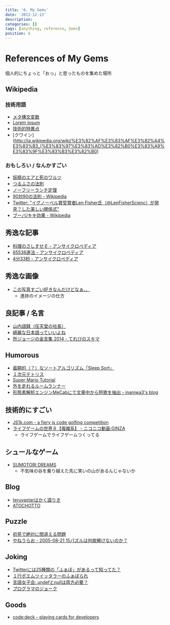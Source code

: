 ```yaml
---
title: '6. My Gems'
date: '2013-12-13'
description:
categories: []
tags: [anything, reference, Gems]
position: 6
---
```


# References of My Gems

個人的にちょっと「おっ」と思ったものを集めた場所

## Wikipedia

### 技術用語

- [メタ構文変数](http://ja.wikipedia.org/wiki/%E3%83%A1%E3%82%BF%E6%A7%8B%E6%96%87%E5%A4%89%E6%95%B0)
- [Lorem ipsum](http://ja.wikipedia.org/wiki/Lorem_ipsum)
- [技術的特異点](http://ja.wikipedia.org/wiki/%E6%8A%80%E8%A1%93%E7%9A%84%E7%89%B9%E7%95%B0%E7%82%B9)
- [クワイン](http://ja.wikipedia.org/wiki/%E3%82%AF%E3%83%AF%E3%82%A4%E3%83%B3_(%E3%83%97%E3%83%AD%E3%82%B0%E3%83%A9%E3%83%9F%E3%83%B3%E3%82%B0)

### おもしろい / なんかすごい

- [妖精のエアと死のワルツ](http://ja.wikipedia.org/wiki/%E5%A6%96%E7%B2%BE%E3%81%AE%E3%82%A8%E3%82%A2%E3%81%A8%E6%AD%BB%E3%81%AE%E3%83%AF%E3%83%AB%E3%83%84)
- [つるふさの法則](http://ja.wikipedia.org/wiki/%E3%81%A4%E3%82%8B%E3%81%B5%E3%81%95%E3%81%AE%E6%B3%95%E5%89%87)
- [ノーフリーランチ定理](http://ja.wikipedia.org/wiki/%E3%83%8E%E3%83%BC%E3%83%95%E3%83%AA%E3%83%BC%E3%83%A9%E3%83%B3%E3%83%81%E5%AE%9A%E7%90%86)
- [90対90の法則 - Wikipedia](http://ja.wikipedia.org/wiki/90%E5%AF%BE90%E3%81%AE%E6%B3%95%E5%89%87)
- [Twitter: "イグノーベル賞受賞者Len Fisher氏（@LenFisherScienc）が発見？した美しい関係式"](https://twitter.com/morikuni_net/status/596357173002698752)
- [ブーバ/キキ効果 - Wikipedia](https://ja.wikipedia.org/wiki/%E3%83%96%E3%83%BC%E3%83%90/%E3%82%AD%E3%82%AD%E5%8A%B9%E6%9E%9C)

## 秀逸な記事

- [料理のさしすせそ - アンサイクロペディア](http://ansaikuropedia.org/wiki/%E3%81%95%E3%81%97%E3%81%99%E3%81%9B%E3%81%9D)
- [65536進法 - アンサイクロペディア](http://ja.uncyclopedia.info/wiki/65536%E9%80%B2%E6%B3%95)
- [4分33秒 - アンサイクロペディア](http://ja.uncyclopedia.info/wiki/4%E5%88%8633%E7%A7%92)

## 秀逸な画像

- [この写真すごい好きなんだけどなぁ、、](https://twitter.com/20151201215math/status/729988863569985536/photo/1)
    - 進捗のイメージの仕方

## 良記事 / 名言

- [山内語録（任天堂の社長）](http://crossing.blog.eonet.jp/blog/yamauchi.html)
- [綺麗な日本語っていいよね](http://blog.livedoor.jp/news23vip/archives/4349841.html)
- [所ジョージの金言集 2014 - てれびのスキマ](http://littleboy.hatenablog.com/entry/2014/12/22/120615)

## Humorous

- [画期的（？）なソートアルゴリズム「Sleep Sort」](http://gihyo.jp/dev/clip/01/orangenews/vol63/0006)
- [１次元テトリス](http://www.tetris1d.org/)
- [Super Mario Tutorial](http://www.youtube.com/watch?v=OFMbaNfqY6Y&feature=youtu.be&noredirect=1)
- [外を走れるルームランナー](http://makezine.com/2008/11/17/treadmill-morphs-into-a-v/)
- [形態素解析エンジンMeCabにて文章中から短歌を抽出 - inaniwa3's blog](http://inaniwa3.hatenablog.com/entry/2015/01/01/152927)

## 技術的にすごい

- [JS1k.com - a fiery js code golfing competition](http://js1k.com/2014-dragons/demos)
- [ライフゲームの世界８【複雑系】 - ニコニコ動画:GINZA](http://www.nicovideo.jp/watch/sm19509968)
    - ライフゲームでライフゲームつくってる

## シュールなゲーム

- [SUMOTORI DREAMS](http://www.gravitysensation.com/sumotori/)
    - 不気味の谷を乗り越えた先に笑いの山があるんじゃないか

## Blog

- [teruyastarはかく語りき](http://d.hatena.ne.jp/teruyastar/)
- [ATOCHOTTO](http://atochotto.seesaa.net/)

## Puzzle

- [初見で絶対に間違える問題](http://chaos2ch.com/archives/3139719.html)
- [やねうらお - 2005-08-21 15パズルは何故解けないのか？](http://d.hatena.ne.jp/yaneurao/20050821)

## Joking

- [Twitterには25種類の「ふぁぼ」があるって知ってた？](http://d.hatena.ne.jp/ncat3/20111001/1317459977)
- [１行ポエムツイッタラーのふぁぼられ](http://favotter.net/user/1linepoet&mode=best)
- [言語女子会: undefとnullは両方必要？](http://d.hatena.ne.jp/nishiohirokazu/20120316/1331906887)
- [プログラマのジョーク](http://cpplover.blogspot.jp/2014/01/blog-post_13.html)

## Goods

- [code:deck - playing cards for developers](http://varianto25.com/product/code-deck)


<br/><br/><br/>

